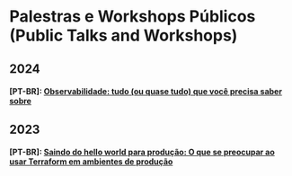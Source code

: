 # Palestras e Workshops Públicos (Public Talks and Workshops)

## 2024
#### [PT-BR]: [Observabilidade: tudo (ou quase tudo) que você precisa saber sobre](https://edsoncelio.dev/observability-101/)

## 2023
#### [PT-BR]: [Saindo do hello world para produção: O que se preocupar ao usar Terraform em ambientes de produção](https://www.youtube.com/live/P7r4a1vW1Pc?feature=shared&t=390)
